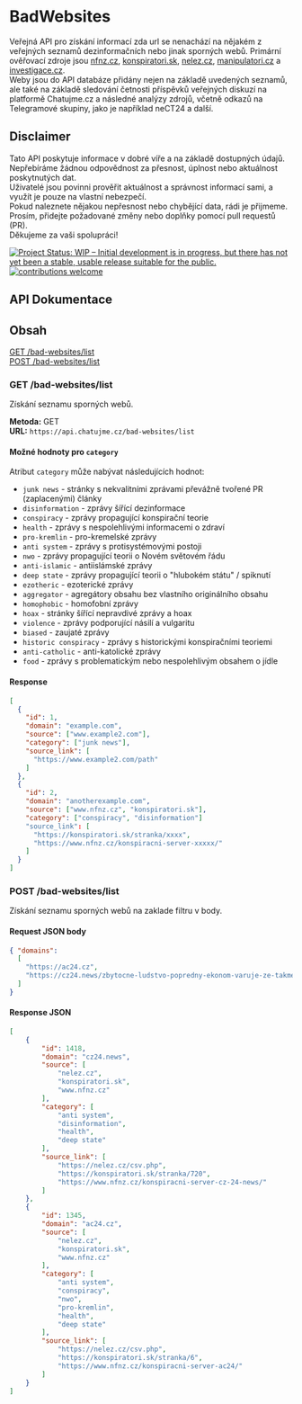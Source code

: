 # BadWebsites

Veřejná API pro získání informací zda url se nenachází na nějakém z veřejných seznamů dezinformačních nebo jinak sporných webů. Primární ověřovací zdroje jsou [nfnz.cz](https://nfnz.cz), [konspiratori.sk](https://konspiratori.sk), [nelez.cz](https://nelez.cz), [manipulatori.cz](https://manipulatori.cz) a [investigace.cz](https://investigace.cz).\
Weby jsou do API databáze přidány nejen na základě uvedených seznamů, ale také na základě sledování četnosti příspěvků veřejných diskuzí na platformě Chatujme.cz a následné analýzy zdrojů, včetně odkazů na Telegramové skupiny, jako je například neCT24 a další.

## Disclaimer
Tato API poskytuje informace v dobré víře a na základě dostupných údajů. Nepřebíráme žádnou odpovědnost za přesnost, úplnost nebo aktuálnost poskytnutých dat. \
Uživatelé jsou povinni prověřit aktuálnost a správnost informací sami, a využít je pouze na vlastní nebezpečí. \
Pokud naleznete nějakou nepřesnost nebo chybějící data, rádi je přijmeme. Prosím, přidejte požadované změny nebo doplňky pomocí pull requestů (PR). \
Děkujeme za vaši spolupráci!

[![Project Status: WIP – Initial development is in progress, but there has not yet been a stable, usable release suitable for the public.](https://www.repostatus.org/badges/latest/wip.svg)](https://www.repostatus.org/#wip)
[![contributions welcome](https://img.shields.io/badge/contributions-welcome-brightgreen.svg?style=flat)](https://github.com/dwyl/esta/issues)

## API Dokumentace

## Obsah
[GET /bad-websites/list](#get-bad-websiteslist)\
[POST /bad-websites/list](#post-bad-websiteslist)


### GET /bad-websites/list

Získání seznamu sporných webů.

**Metoda:** GET  
**URL:** `https://api.chatujme.cz/bad-websites/list`

#### Možné hodnoty pro `category`

Atribut `category` může nabývat následujících hodnot:

- `junk news` - stránky s nekvalitními zprávami převážně tvořené PR (zaplacenými) články
- `disinformation` - zprávy šířící dezinformace
- `conspiracy` - zprávy propagující konspirační teorie
- `health` - zprávy s nespolehlivými informacemi o zdraví
- `pro-kremlin` - pro-kremelské zprávy
- `anti system` - zprávy s protisystémovými postoji
- `nwo` - zprávy propagující teorii o Novém světovém řádu
- `anti-islamic` - antiislámské zprávy
- `deep state` - zprávy propagující teorii o "hlubokém státu" / spiknutí
- `ezotheric` - ezoterické zprávy
- `aggregator` - agregátory obsahu bez vlastního originálního obsahu
- `homophobic` - homofobní zprávy
- `hoax` - stránky šířící nepravdivé zprávy a hoax
- `violence` - zprávy podporující násilí a vulgaritu
- `biased` - zaujaté zprávy
- `historic conspiracy` - zprávy s historickými konspiračními teoriemi
- `anti-catholic` - anti-katolické zprávy
- `food` - zprávy s problematickým nebo nespolehlivým obsahem o jídle

#### Response

```json
[
  {
    "id": 1,
    "domain": "example.com",
    "source": ["www.example2.com"],
    "category": ["junk news"],
    "source_link": [
      "https://www.example2.com/path"
    ]
  },
  {
    "id": 2,
    "domain": "anotherexample.com",
    "source": ["www.nfnz.cz", "konspiratori.sk"],
    "category": ["conspiracy", "disinformation"]
    "source_link": [
      "https://konspiratori.sk/stranka/xxxx",
      "https://www.nfnz.cz/konspiracni-server-xxxxx/"
    ]
  }
]
```

### POST /bad-websites/list
Získání seznamu sporných webů na zaklade filtru v body.
#### Request JSON body

```json
{ "domains":
  [
    "https://ac24.cz",
    "https://cz24.news/zbytocne-ludstvo-popredny-ekonom-varuje-ze-takmer-vsetky-ludske-profesie-nahradi-umela-inteligencia/"
  ]
}
```

#### Response JSON
```json
[
    {
        "id": 1418,
        "domain": "cz24.news",
        "source": [
            "nelez.cz",
            "konspiratori.sk",
            "www.nfnz.cz"
        ],
        "category": [
            "anti system",
            "disinformation",
            "health",
            "deep state"
        ],
        "source_link": [
            "https://nelez.cz/csv.php",
            "https://konspiratori.sk/stranka/720",
            "https://www.nfnz.cz/konspiracni-server-cz-24-news/"
        ]
    },
    {
        "id": 1345,
        "domain": "ac24.cz",
        "source": [
            "nelez.cz",
            "konspiratori.sk",
            "www.nfnz.cz"
        ],
        "category": [
            "anti system",
            "conspiracy",
            "nwo",
            "pro-kremlin",
            "health",
            "deep state"
        ],
        "source_link": [
            "https://nelez.cz/csv.php",
            "https://konspiratori.sk/stranka/6",
            "https://www.nfnz.cz/konspiracni-server-ac24/"
        ]
    }
]
```



